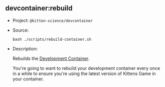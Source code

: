 ## devcontainer:rebuild

-   Project: `@kitten-science/devcontainer`
-   Source:

    ```shell
    bash ./scripts/rebuild-container.sh
    ```

-   Description:

    Rebuilds the [Development Container](../../development.md#development-with-kittens-game-container).

    You're going to want to rebuild your development container every once in a while to ensure you're using the latest version of Kittens Game in your container.
